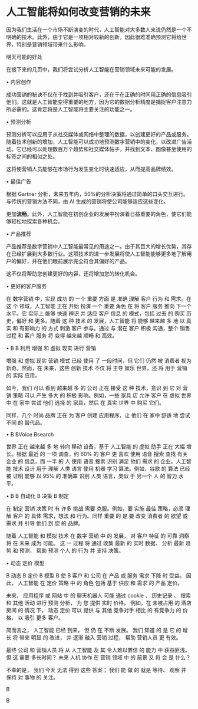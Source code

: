 # 人工智能将如何改变营销的未来

因为我们生活在一个市场不断演变的时代，人工智能对大多数人来说仍然是一个不明确的技术。此外，由于它是一项相对较新的创新，因此很难准确预测它将给世界，特别是营销领域带来什么影响。

明天可能的好处

在接下来的几页中，我们将尝试分析人工智能在营销领域未来可能的发展。

• 内容创作

成功营销的秘诀不仅在于找到并吸引客户，还在于在正确的时间用正确的信息吸引他们。这就是人工智能变得重要的地方，因为它的数据分析精度是捕捉客户注意力所必需的。这肯定将是人工智能将主要关注的功能之一。

• 预测分析

预测分析可以应用于从社交媒体或网络中整理的数据，以创建更好的产品或服务。随着技术创新的增加，人工智能可以成功地预测数字营销中的变化，以改进广告活动。它已经可以处理数百万个趋势和社交媒体帖子，并找到文本、图像甚至使用的标签之间的相似之处。

这将使营销人员能够在市场行为发生变化时快速适应，从而提高品牌绩效。

• 最佳广告

根据 Gartner 分析，未来五年内，50%的分析决策将通过简单的口头交互进行。与传统的营销方法不同，由 AI 生成的营销将使公司能够适应这些变化。

更加**流畅**。此外，人工智能在初创企业的发展中扮演着日益重要的角色，使它们能够轻松地探索各种机会。

• 产品推荐

产品推荐是数字营销中人工智能最常见的用途之一。由于其巨大的增长优势，其存在已经扩展到大多数行业。这项技术的进一步发展将使人工智能能够更多地了解用户的偏好，并在他们眼前展示完全符合其偏好的产品。

这不仅将帮助您创建更好的内容，还将增加您的转化机会。

• 更好的客户服务

在 数字营销 中，实现 成功 的 一个 重要 方面 是 准确 理解 客户 行为 和 需求。在 这 个 领域，人工智能 正在 开始 扮演 一个 重要 角色 在 将 客户 服务 推向 下一个 水平。它 实际上 能够 快速 辨识 并 适应 客户 信息 的 模式，包括 过去 的 购买 历史，偏好 和 更多。随着 这 种 技术 的 发展，人工智能 将 能够 越来越 多 地 以 真实 和 有影响力 的 方式 刺激 客户 参与。通过 与 潜在 客户 积极 沟通，整个 销售 过程 和 客户 服务 将 变得 越来越 顺畅 和 高效。

• B  B 利用 增强 和 虚拟 现实 进行 营销

增强 和 虚拟 现实 营销 模式 已经 使用 了 一段时间，但 它们 仍然 被 消费者 视为 新奇。然而，在 未来，这些 创新 技术 不仅 将 主导 娱乐 世界，还 将 用于 营销 的 实际 应用。

如今，我们 可以 看到 越来越 多 的 公司 正在 接受 这 种 技术，意识 到 它 对 营销 策略 可以 产生 多大 的 积极 影响。例如，一些 家具 店 允许 客户 在 虚拟 世界 中 在 家中 尝试 他们 选择 的 家具，然后 在 真实 世界 中 购买 它们。

同样，几个 时尚 品牌 正在 为 客户 创建 应用程序，让 他们 在 家中 舒适 地 尝试 不同 的 替代品。

• B  BVoice Bsearch

世界 正在 越来越 多 地 转向 移动 设备，基于 人工智能 的 虚拟 助手 正在 大幅 增长。根据 最近 的 一项 调查，约 60% 的 客户 更 喜欢 使用 语音 搜索 查找 有关 企业 的 信息，而 一半 的 人 使用 语音 搜索 识别 满足 他们 需求 的 企业。人工智能 技术 设计 用于 理解 人类 语言 使用 机器 学习 算法。例如，谷歌 的 算法 已经 被 证明 能够 以 95% 的 准确率 识别 人类 语言，类似 于 另一个 人 的 智力 水平。

• B  B 自动化 B 决策 B 制定

在 制定 营销 决策 时 有 许多 挑战 需要 克服。例如，要 实施 最佳 策略，必须 理解 客户 的 具体 需求，想法 和 行为。同样 重要 的 是 要 改变 消费者 的 欲望 或 需求 并 引导 他们 到 您 的 品牌。

随着 人工智能 和 模拟 技术 在 数字 营销 中 的 发展， 对 客户 特征 的 可靠 洞察 将 在 未来 成为 可能。 这 一 过程 将 通过 收集 最新 的 实时 数据、 分析 最新 趋势 和 预测， 帮助 预测 个人 的 行为 并 支持 决策。

 •  动态 定价 模型

B 动态 B 定价 B 模型 B 使 B 客户 和 公司 在 产品 或 服务 需求 下降 时 受益。 因此， 人工智能 在 定价 策略 中 的 角色 包括 基于 供应 和 需求 的 产品 定价。

未来， 应用程序 或 网站 中 的 聊天机器人 可能 通过 cookie 、 历史记录 、 搜索 和 其他 活动 进行 预测 分析， 为 您 提供 实时 价格。 例如，在 未被占用 的 酒店 房间 的 情况 下， 动态 定价 可以 提供 与 其他 竞争对手 相比 的 有竞争力 的 价格， 以 吸引 更多 客户。

简而言之， 人工智能 已经 到来， 但 仍 在 不断 发展。 我们 知道 的 是 它 的 增长 将 带来 明显 的 改进， 并 逐渐 融入 营销 过程， 帮助 营销人员 更 有效。

最终 公司 和 营销人员 将 从 人工智能 及 其 令人难以置信 的 能力 中 获益匪浅。 但 这 需要 多长时间？ 未来 人机 协作 在 营销 领域 中 的 前景 又 将 会 是 什么？

不幸的是， 我们 今天 无法 得到 这些 答案； 我们 能 做 的 就是 等待、 观察 并 保持 对 事物 的 关注。

B

B
